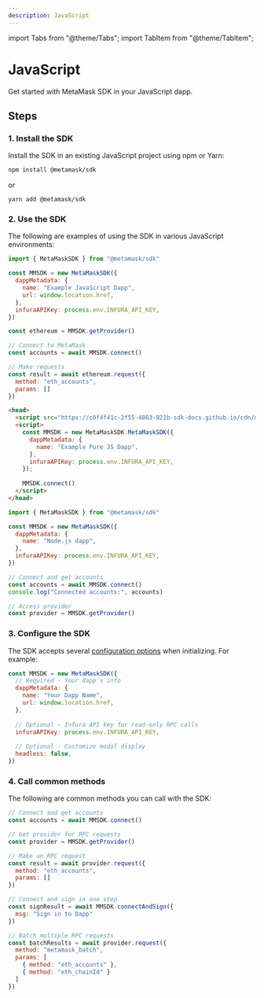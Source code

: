 ```yaml
---
description: JavaScript
---
```


import Tabs from "@theme/Tabs";
import TabItem from "@theme/TabItem";

# JavaScript

Get started with MetaMask SDK in your JavaScript dapp.

## Steps

### 1. Install the SDK

Install the SDK in an existing JavaScript project using npm or Yarn:

```bash
npm install @metamask/sdk
```

or

```
yarn add @metamask/sdk
```

### 2.  Use the SDK

The following are examples of using the SDK in various JavaScript environments:

<Tabs>
<TabItem value="Web dapps">

```javascript
import { MetaMaskSDK } from "@metamask/sdk"

const MMSDK = new MetaMaskSDK({
  dappMetadata: {
    name: "Example JavaScript Dapp",
    url: window.location.href,
  },
  infuraAPIKey: process.env.INFURA_API_KEY,
})

const ethereum = MMSDK.getProvider()

// Connect to MetaMask
const accounts = await MMSDK.connect()

// Make requests
const result = await ethereum.request({ 
  method: "eth_accounts", 
  params: [] 
})
```

</TabItem>
<TabItem value="Pure JavaScript (CDN)">

```html
<head>
  <script src="https://c0f4f41c-2f55-4863-921b-sdk-docs.github.io/cdn/metamask-sdk.js"></script>
  <script>
    const MMSDK = new MetaMaskSDK.MetaMaskSDK({
      dappMetadata: {
        name: "Example Pure JS Dapp",
      },
      infuraAPIKey: process.env.INFURA_API_KEY,
    });
    
    MMSDK.connect()
  </script>
</head>
```

</TabItem>
<TabItem value="Node.js">

```javascript
import { MetaMaskSDK } from "@metamask/sdk"

const MMSDK = new MetaMaskSDK({
  dappMetadata: {
    name: "Node.js dapp",
  },
  infuraAPIKey: process.env.INFURA_API_KEY,
})

// Connect and get accounts
const accounts = await MMSDK.connect()
console.log("Connected accounts:", accounts)

// Access provider
const provider = MMSDK.getProvider()
```

</TabItem>
</Tabs>

### 3. Configure the SDK

The SDK accepts several [configuration options](../reference/sdk-options.md) when initializing.
For example:

```javascript
const MMSDK = new MetaMaskSDK({
  // Required - Your dapp's info
  dappMetadata: {
    name: "Your Dapp Name",
    url: window.location.href,
  },
  
  // Optional - Infura API key for read-only RPC calls
  infuraAPIKey: process.env.INFURA_API_KEY,
  
  // Optional - Customize modal display
  headless: false,
})
```

### 4. Call common methods

The following are common methods you can call with the SDK:

```javascript
// Connect and get accounts
const accounts = await MMSDK.connect()

// Get provider for RPC requests
const provider = MMSDK.getProvider()

// Make an RPC request
const result = await provider.request({ 
  method: "eth_accounts",
  params: [] 
})

// Connect and sign in one step
const signResult = await MMSDK.connectAndSign({ 
  msg: "Sign in to Dapp" 
})

// Batch multiple RPC requests
const batchResults = await provider.request({
  method: "metamask_batch",
  params: [
    { method: "eth_accounts" },
    { method: "eth_chainId" }
  ]
})
```
